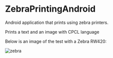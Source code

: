 # ZebraPrintingAndroid
Android application that prints using zebra printers.

Prints a text and an image with CPCL language

Below is an image of the test with a Zebra RW420:

![zebra](https://cloud.githubusercontent.com/assets/6003620/23930799/ff596dfc-0904-11e7-88f6-ab8128f45627.JPG)
